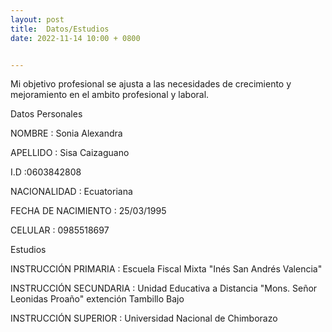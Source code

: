 ```yaml
---
layout: post
title:  Datos/Estudios
date: 2022-11-14 10:00 + 0800


---
```

Mi objetivo profesional se ajusta a las necesidades de crecimiento y mejoramiento en el ambito profesional y laboral.

Datos Personales

NOMBRE : Sonia Alexandra

APELLIDO : Sisa Caizaguano

I.D :0603842808

NACIONALIDAD : Ecuatoriana

FECHA DE NACIMIENTO :  25/03/1995

CELULAR : 0985518697


Estudios

INSTRUCCIÓN PRIMARIA : Escuela Fiscal Mixta "Inés San Andrés Valencia"

INSTRUCCIÓN SECUNDARIA : Unidad Educativa a Distancia "Mons. Señor Leonidas Proaño" extención Tambillo Bajo

INSTRUCCIÓN SUPERIOR : Universidad Nacional de Chimborazo

